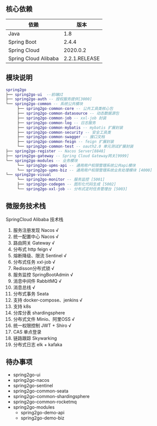 ## 核心依赖

| 依赖                   | 版本          |
| ---------------------- | ------------- |
| Java            | 1.8 |
| Spring Boot            | 2.4.4 |
| Spring Cloud           | 2020.0.2    |
| Spring Cloud Alibaba   | 2.2.1.RELEASE |

## 模块说明
```lua
spring2go
├── spring2go-ui  --前端UI
├── spring2go-auth -- 授权服务提供[3000]
└── spring2go-common -- 系统公共模块
     ├── spring2go-common-core -- 公共工具类核心包
     ├── spring2go-common-datasource -- 动态数据源包
     ├── spring2go-common-job -- xxl-job 封装
     ├── spring2go-common-log -- 日志服务
     ├── spring2go-common-mybatis -- mybatis 扩展封装
     ├── spring2go-common-security -- 安全工具类
     ├── spring2go-common-swagger -- 接口文档
     ├── spring2go-common-feign -- feign 扩展封装
     └── spring2go-common-test -- oauth2.0 单元测试扩展封装
├── spring2go-register -- Nacos Server[8848]
├── spring2go-gateway -- Spring Cloud Gateway网关[9999]
└── spring2go-modules -- 业务模块
     └── spring2go-upms-api -- 通用用户权限管理系统公共api模块
     └── spring2go-upms-biz -- 通用用户权限管理系统业务处理模块 [4000]
└── spring2go-visual
     └── spring2go-monitor -- 服务监控 [5001]
     ├── spring2go-codegen -- 图形化代码生成 [5002]
     └── spring2go-xxl-job -- 分布式定时任务管理台 [5003]
```

## 微服务技术栈
SpringCloud Alibaba 技术栈

1. 服务注册发现 Nacos √
2. 统一配置中心 Nacos √
3. 路由网关 Gateway √
4. 分布式 http feign √
5. 熔断降级、限流 Sentinel √
6. 分布式任务 xxl-job √
7. Redisson分布式锁 √
8. 服务监控 SpringBootAdmin √
9. 消息中间件 RabbitMQ √
10. 消息总线 √
11. 分布式事务 Seata 
12. 支持 docker-compose、jenkins √
13. 支持 k8s
14. 分库分表 shardingsphere 
15. 分布式文件 Minio、阿里OSS √
16. 统一权限控制 JWT + Shiro √
17. CAS 单点登录
18. 链路跟踪 Skywarking 
19. 分布式日志 elk + kafaka


## 待办事项
- spring2go-ui
- spring2go-nacos
- spring2go-sentinel
- spring2go-common-seata
- spring2go-common-shardingsphere
- spring2go-common-rocketmq
- spring2go-modules
  - spring2go-demo-api
  - spring2go-demo-biz
